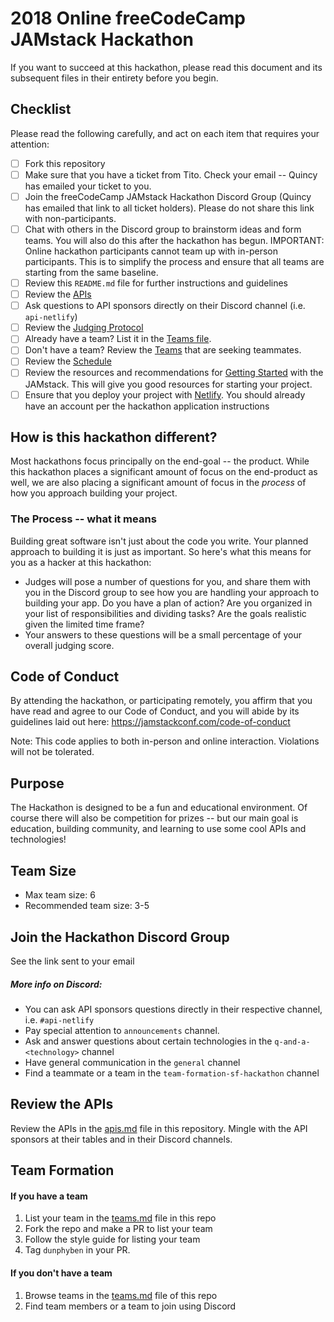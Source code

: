 # 2018 Online freeCodeCamp JAMstack Hackathon

If you want to succeed at this hackathon, please read this document and its subsequent files in their entirety before you begin.

## Checklist
Please read the following carefully, and act on each item that requires your attention:

- [ ] Fork this repository
- [ ] Make sure that you have a ticket from Tito. Check your email -- Quincy has emailed your ticket to you.
- [ ] Join the freeCodeCamp JAMstack Hackathon Discord Group (Quincy has emailed that link to all ticket holders). Please do not share this link with non-participants.
- [ ] Chat with others in the Discord group to brainstorm ideas and form teams. You will also do this after the hackathon has begun. IMPORTANT: Online hackathon participants cannot team up with in-person participants. This is to simplify the process and ensure that all teams are starting from the same baseline.
- [ ] Review this `README.md` file for further instructions and guidelines
- [ ] Review the [APIs](/apis.md)
- [ ] Ask questions to API sponsors directly on their Discord channel (i.e. `api-netlify`)
- [ ] Review the [Judging Protocol](/judging-protocol.md)
- [ ] Already have a team? List it in the [Teams file](/teams.md).
- [ ] Don't have a team? Review the [Teams](/teams.md) that are seeking teammates.
- [ ] Review the [Schedule](/schedule.md)
- [ ] Review the resources and recommendations for [Getting Started](/getting-started.md) with the JAMstack. This will give you good resources for starting your project.
- [ ] Ensure that you deploy your project with [Netlify](https://www.netlify.com). You should already have an account per the hackathon application instructions

## How is this hackathon different?

Most hackathons focus principally on the end-goal -- the product. While this hackathon places a significant amount of focus on the end-product as well, we are also placing a significant amount of focus in the *process* of how you approach building your project.

### The Process -- what it means

Building great software isn't just about the code you write. Your planned approach to building it is just as important. So here's what this means for you as a hacker at this hackathon:
* Judges will pose a number of questions for you, and share them with you in the Discord group to see how you are handling your approach to building your app. Do you have a plan of action? Are you organized in your list of responsibilities and dividing tasks? Are the goals realistic given the limited time frame?
* Your answers to these questions will be a small percentage of your overall judging score.


## Code of Conduct
By attending the hackathon, or participating remotely, you affirm that you have read and agree to our Code of Conduct, and you will abide by its guidelines laid out here: https://jamstackconf.com/code-of-conduct  

Note: This code applies to both in-person and online interaction. Violations will not be tolerated.

## Purpose
The Hackathon is designed to be a fun and educational environment. Of course there will also be competition for prizes -- but our main goal is education, building community, and learning to use some cool APIs and technologies!

## Team Size
* Max team size: 6
* Recommended team size: 3-5

## Join the Hackathon Discord Group
See the link sent to your email

##### More info on Discord:
* You can ask API sponsors questions directly in their respective channel, i.e. `#api-netlify`
* Pay special attention to `announcements` channel.
* Ask and answer questions about certain technologies in the `q-and-a-<technology>` channel
* Have general communication in the `general` channel
* Find a teammate or a team in the `team-formation-sf-hackathon` channel

## Review the APIs
Review the APIs in the [apis.md](./apis.md) file in this repository. Mingle with the API sponsors at their tables and in their Discord channels.

## Team Formation
#### If you have a team
1. List your team in the [teams.md](/teams.md) file in this repo
2. Fork the repo and make a PR to list your team
3. Follow the style guide for listing your team
4. Tag `dunphyben` in your PR.

#### If you don't have a team
1. Browse teams in the [teams.md](/teams.md) file of this repo
2. Find team members or a team to join using Discord
